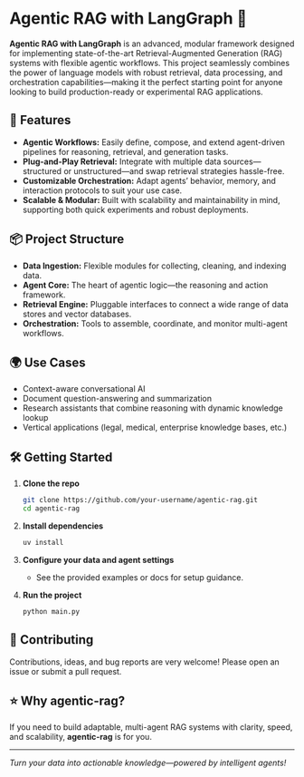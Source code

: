 # Agentic RAG with LangGraph 🦜

**Agentic RAG with LangGraph** is an advanced, modular framework designed for implementing state-of-the-art Retrieval-Augmented Generation (RAG) systems with flexible agentic workflows. This project seamlessly combines the power of language models with robust retrieval, data processing, and orchestration capabilities—making it the perfect starting point for anyone looking to build production-ready or experimental RAG applications.


## 🚀 Features

- **Agentic Workflows:** Easily define, compose, and extend agent-driven pipelines for reasoning, retrieval, and generation tasks.
- **Plug-and-Play Retrieval:** Integrate with multiple data sources—structured or unstructured—and swap retrieval strategies hassle-free.
- **Customizable Orchestration:** Adapt agents’ behavior, memory, and interaction protocols to suit your use case.
- **Scalable & Modular:** Built with scalability and maintainability in mind, supporting both quick experiments and robust deployments.

## 📦 Project Structure

- **Data Ingestion:** Flexible modules for collecting, cleaning, and indexing data.
- **Agent Core:** The heart of agentic logic—the reasoning and action framework.
- **Retrieval Engine:** Pluggable interfaces to connect a wide range of data stores and vector databases.
- **Orchestration:** Tools to assemble, coordinate, and monitor multi-agent workflows.

## 🌍 Use Cases

- Context-aware conversational AI
- Document question-answering and summarization
- Research assistants that combine reasoning with dynamic knowledge lookup
- Vertical applications (legal, medical, enterprise knowledge bases, etc.)

## 🛠️ Getting Started

1. **Clone the repo**
   ```bash
   git clone https://github.com/your-username/agentic-rag.git
   cd agentic-rag
   ```

2. **Install dependencies**
   ```bash
   uv install
   ```

3. **Configure your data and agent settings**
   - See the provided examples or docs for setup guidance.

4. **Run the project**
   ```bash
   python main.py
   ```

## 🤝 Contributing

Contributions, ideas, and bug reports are very welcome! Please open an issue or submit a pull request.

## ⭐️ Why agentic-rag?

If you need to build adaptable, multi-agent RAG systems with clarity, speed, and scalability, **agentic-rag** is for you.

---

*Turn your data into actionable knowledge—powered by intelligent agents!*
